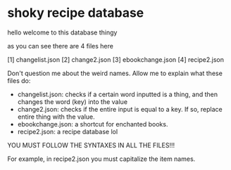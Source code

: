 # shoky recipe database
hello welcome to this database thingy

as you can see there are 4 files here

[1] changelist.json
[2] change2.json
[3] ebookchange.json
[4] recipe2.json

Don't question me about the weird names. Allow me to explain what these files do:

- changelist.json: checks if a certain word inputted is a thing, and then changes the word (key) into the value
- change2.json: checks if the entire input is equal to a key. If so, replace entire thing with the value.
- ebookchange.json: a shortcut for enchanted books.
- recipe2.json: a recipe database lol

YOU MUST FOLLOW THE SYNTAXES IN ALL THE FILES!!!

For example, in recipe2.json you must capitalize the item names.